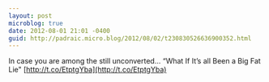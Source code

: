 ```yaml
---
layout: post
microblog: true
date: 2012-08-01 21:01 -0400
guid: http://padraic.micro.blog/2012/08/02/t230830526636900352.html
---
```

In case you are among the still unconverted... “What If It’s all Been a Big Fat Lie" [http://t.co/EtptgYba](http://t.co/EtptgYba)
